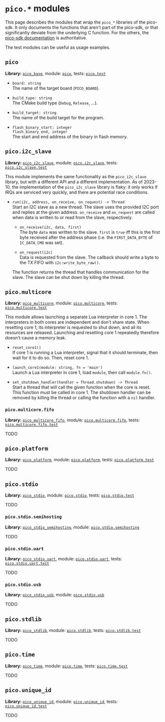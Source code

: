 # `pico.*` modules

This page describes the modules that wrap the `pico_*` libraries of the
pico-sdk. It only documents the functions that aren't part of the pico-sdk, or
that significantly deviate from the underlying C function. For the others, the
[pico-sdk documentation](https://www.raspberrypi.com/documentation/pico-sdk/high_level.html)
is authoritative.

The test modules can be useful as usage examples.

## `pico`

**Library:** [`pico_base`](https://www.raspberrypi.com/documentation/pico-sdk/runtime.html#pico_base),
module: [`pico`](../lib/pico.c),
tests: [`pico.test`](../lib/pico.test.lua)

- `board: string`\
  The name of the target board (`PICO_BOARD`).

- `build_type: string`\
  The CMake build type (`Debug`, `Release`, ...).

- `build_target: string`\
  The name of the build target for the program.

- `flash_binary_start: integer`\
  `flash_binary_end, integer`\
  The start and end address of the binary in flash memory.

## `pico.i2c_slave`

**Library:** [`pico_i2c_slave`](https://www.raspberrypi.com/documentation/pico-sdk/high_level.html#pico_i2c_slave),
module: [`pico.i2c_slave`](../lib/pico.i2c_slave.c),
tests: [`pico.i2c_slave.test`](../lib/pico.i2c_slave.test.lua)

This module implements the same functionality as the `pico_i2c_slave` library,
but with a different API and a different implementation. As of 2023-10, the
implementation of the `pico_i2c_slave` library is flaky: it only works if IRQs
are serviced very quickly, and there are potential race conditions.

- `run(i2c, address, on_receive, on_request) -> Thread`\
  Start an I2C slave as a new thread. The slave uses the provided I2C port and
  replies at the given address. `on_receive` and `on_request` are called when
  data is written to or read from the slave, respectively.

  - `on_receive(i2c, data, first)`\
    The byte `data` was written to the slave. `first` is `true` iff this is the first byte received after the address phase (i.e. the `FIRST_DATA_BYTE` of
    `IC_DATA_CMD` was set).

  - `on_request(i2c)`\
    Data is requested from the slave. The callback should write a byte to the
    TX FIFO with `i2c:write_byte_raw()`.

  The function returns the thread that handles communication for the slave. The
  slave can be shut down by killing the thread.

## `pico.multicore`

**Library:** [`pico_multicore`](https://www.raspberrypi.com/documentation/pico-sdk/high_level.html#pico_multicore),
module: [`pico.multicore`](../lib/pico.multicore.c),
tests: [`pico.multicore.test`](../lib/pico.multicore.test.lua)

This module allows launching a separate Lua interpreter in core 1. The
interpreters in both cores are independent and don't share state. When resetting
core 1, its interpreter is requested to shut down, and all its resources are
released. Launching and resetting core 1 repeatedly therefore doesn't cause
a memory leak.

- `reset_core1()`\
  If core 1 is running a Lua interpreter, signal that it should terminate, then
  wait for it to do so. Then, reset core 1.

- `launch_core1(module: string, fn = 'main')`\
  Launch a Lua interpreter in core 1, load `module`, then call `module.fn()`.

- `set_shutdown_handler(handler = Thread.shutdown) -> Thread`\
  Start a thread that will call the given function when the core is reset. This
  function must be called in core 1. The shutdown handler can be removed by
  killing the thread or calling the function with a `nil` handler.

### `pico.multicore.fifo`

**Library:** [`pico_multicore_fifo`](https://www.raspberrypi.com/documentation/pico-sdk/high_level.html#multicore_fifo),
module: [`pico.multicore.fifo`](../lib/pico.multicore.fifo.c),
tests: [`pico.multicore.fifo.test`](../lib/pico.multicore.fifo.test.lua)

TODO

## `pico.platform`

**Library:** [`pico_platform`](https://www.raspberrypi.com/documentation/pico-sdk/runtime.html#pico_platform),
module: [`pico.platform`](../lib/pico.platform.c),
tests: [`pico.platform.test`](../lib/pico.platform.test.lua)

TODO

## `pico.stdio`

**Library:** [`pico_stdio`](https://www.raspberrypi.com/documentation/pico-sdk/runtime.html#pico_stdio),
module: [`pico.stdio`](../lib/pico.stdio.c),
tests: [`pico.stdio.test`](../lib/pico.stdio.test.lua)

TODO

### `pico.stdio.semihosting`

**Library:** [`pico_stdio_semihosting`](https://www.raspberrypi.com/documentation/pico-sdk/runtime.html#pico_stdio_semihosting),
module: [`pico.stdio.semihosting`](../lib/pico.stdio.semihosting.c)

TODO

### `pico.stdio.uart`

**Library:** [`pico_stdio_uart`](https://www.raspberrypi.com/documentation/pico-sdk/runtime.html#pico_stdio_uart),
module: [`pico.stdio.uart`](../lib/pico.stdio.uart.c),
tests: [`pico.stdio.uart.test`](../lib/pico.stdio.uart.test.lua)

TODO

### `pico.stdio.usb`

**Library:** [`pico_stdio_usb`](https://www.raspberrypi.com/documentation/pico-sdk/runtime.html#pico_stdio_usb),
module: [`pico.stdio.usb`](../lib/pico.stdio.usb.c)

TODO

## `pico.stdlib`

**Library:** [`pico_stdlib`](https://www.raspberrypi.com/documentation/pico-sdk/high_level.html#pico_stdlib),
module: [`pico.stdlib`](../lib/pico.stdlib.c),
tests: [`pico.stdlib.test`](../lib/pico.stdlib.test.lua)

TODO

## `pico.time`

**Library:** [`pico_time`](https://www.raspberrypi.com/documentation/pico-sdk/high_level.html#pico_time),
module: [`pico.time`](../lib/pico.time.c),
tests: [`pico.time.test`](../lib/pico.time.test.lua)

TODO

## `pico.unique_id`

**Library:** [`pico_unique_id`](https://www.raspberrypi.com/documentation/pico-sdk/high_level.html#pico_unique_id),
module: [`pico.unique_id`](../lib/pico.unique_id.c),
tests: [`pico.unique_id.test`](../lib/pico.unique_id.test.lua)

TODO
